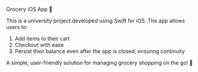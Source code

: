 Grocery iOS App 🛒

This is a university project developed using Swift for iOS. The app allows users to:

1. Add items to their cart
2. Checkout with ease
3. Persist their balance even after the app is closed, ensuring continuity

A simple, user-friendly solution for managing grocery shopping on the go! 🎉
